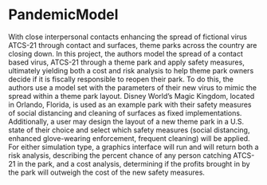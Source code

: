# PandemicModel

With close interpersonal contacts enhancing the spread of fictional virus ATCS-21 through contact and surfaces, 
theme parks across the country are closing down. In this project, the authors model the spread of a contact based virus, 
ATCS-21 through a theme park and apply safety measures, ultimately yielding both a cost and risk analysis to help theme 
park owners decide if it is fiscally responsible to reopen their park. To do this, the authors use a model set with the 
parameters of their new virus to mimic the spread within a theme park layout. Disney World’s Magic Kingdom, located in Orlando, Florida, 
is used as an example park with their safety measures of social distancing and cleaning of surfaces as fixed implementations. 
Additionally, a user may design the layout of a new theme park in a U.S. state of their choice and select which safety measures 
(social distancing, enhanced glove-wearing enforcement, frequent cleaning) will be applied. For either simulation type, a 
graphics interface will run and will return both a risk analysis, describing the percent chance of any person catching 
ATCS-21 in the park, and a cost analysis, determining if the profits brought in by the park will outweigh the cost of 
the new safety measures.
